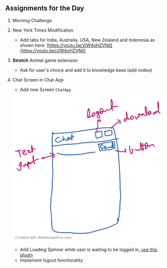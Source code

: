 ## Assignments for the Day
1. Morning Challenge 

2. New York Times Modification 
    - Add tabs for India, Australia, USA, New Zealand and Indonesia as shown here:
    [https://youtu.be/zIW4oHZVNiI](https://youtu.be/zIW4oHZVNiI)
 
3. **Stretch** Animal game extension
    - Ask for user's choice and add it to knowledge base (add nodes)

4. Chat Screen in Chat App
    - Add new Screen `ChatApp`
    
    ![](screenshots/ChatApp%20Layout.png)
    
    - Add Loading Spinner while user is waiting to be logged in, [use this plugin](https://pub.dev/packages/modal_progress_hud)
    - Implement logout functionality